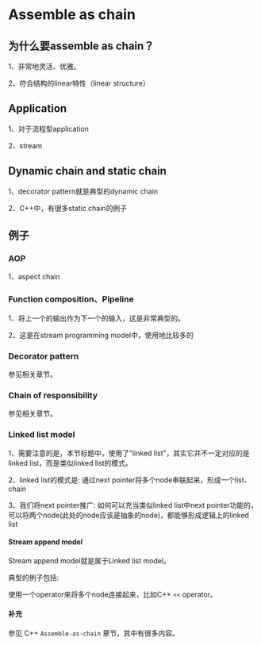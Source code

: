 # Assemble as chain

## 为什么要assemble as chain？

1、非常地灵活、优雅。

2、符合结构的linear特性（linear structure）

## Application

1、对于流程型application

2、stream

## Dynamic chain and static chain

1、decorator pattern就是典型的dynamic chain

2、C++中，有很多static chain的例子

## 例子

### AOP

1、aspect chain

### Function composition、Pipeline

1、将上一个的输出作为下一个的输入，这是非常典型的。

2、这是在stream programming model中，使用地比较多的



### Decorator pattern

参见相关章节。

### Chain of responsibility

参见相关章节。

### Linked list model

1、需要注意的是，本节标题中，使用了"linked list"，其实它并不一定对应的是linked list，而是类似linked list的模式。

2、linked list的模式是: 通过next pointer将多个node串联起来，形成一个list、chain

3、我们将next pointer推广: 如何可以充当类似linked list中next pointer功能的，可以将两个node(此处的node应该是抽象的node)，都能够形成逻辑上的linked list

#### Stream append model

Stream append model就是属于Linked list model。

典型的例子包括:

使用一个operator来将多个node连接起来，比如C++ `<<` operator。

#### 补充

参见 C++ `Assemble-as-chain` 章节，其中有很多内容。
